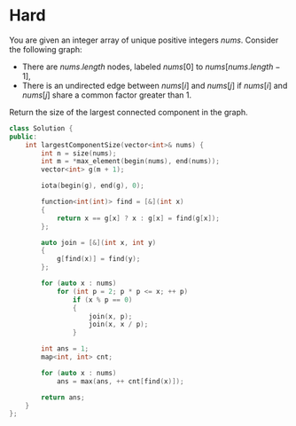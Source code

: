 # Hard

You are given an integer array of unique positive integers $nums$. Consider the following graph:

- There are $nums.length$ nodes, labeled $nums[0]$ to $nums[nums.length - 1]$,
- There is an undirected edge between $nums[i]$ and $nums[j]$ if $nums[i]$ and $nums[j]$ share a common factor greater than $1$.

Return the size of the largest connected component in the graph.

```cpp
class Solution {
public:
    int largestComponentSize(vector<int>& nums) {
        int n = size(nums);
        int m = *max_element(begin(nums), end(nums));
        vector<int> g(m + 1);

        iota(begin(g), end(g), 0);

        function<int(int)> find = [&](int x)
        {
            return x == g[x] ? x : g[x] = find(g[x]);
        };

        auto join = [&](int x, int y)
        {
            g[find(x)] = find(y);
        };

        for (auto x : nums)
            for (int p = 2; p * p <= x; ++ p)
                if (x % p == 0)
                {
                    join(x, p);
                    join(x, x / p);
                }

        int ans = 1;
        map<int, int> cnt;

        for (auto x : nums)
            ans = max(ans, ++ cnt[find(x)]);

        return ans;
    }
};
```

